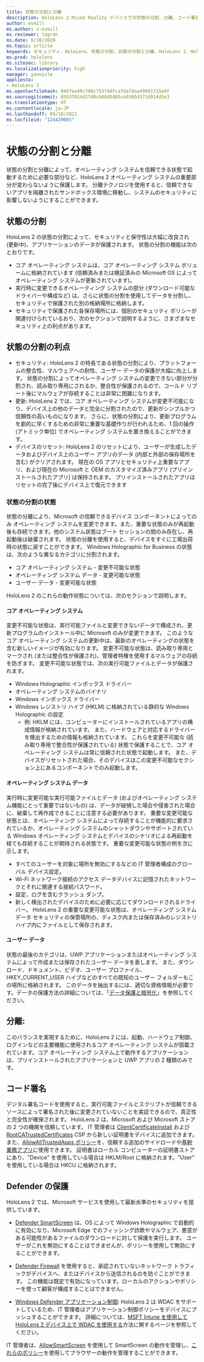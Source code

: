 ```yaml
---
title: 状態の分割と分離
description: HoloLens 2 Mixed Reality デバイスでの状態の分割、分離、コード署名、Defender アプリケーションについて説明します。
author: evmill
ms.author: v-evmill
ms.reviewer: tagran
ms.date: 6/30/2020
ms.topic: article
keywords: セキュリティ、HoloLens、状態の分割、状態の分割と分離、HoloLens 2、HoloLens 2 セキュリティ、セキュリティの概要、セキュリティ アーキテクチャ、アーキテクチャ、HoloLens 2 アーキテクチャ
ms.prod: hololens
ms.sitesec: library
ms.localizationpriority: high
manager: yannisle
appliesto:
- HoloLens 2
ms.openlocfilehash: 0487ea49c706c753f4dfca7da7daa499d1715e9f
ms.sourcegitcommit: 05537014d27d9cb60d5485ce93654371d914d5e3
ms.translationtype: HT
ms.contentlocale: ja-JP
ms.lasthandoff: 09/10/2021
ms.locfileid: "124429001"
---
```

# <a name="state-separation-and-isolation"></a>状態の分割と分離

状態の分割と分離によって、オペレーティング システムを信頼できる状態で起動するために必要な部分など、HoloLens 2 オペレーティング システムの重要部分が変わらないように保護します。 分離テクノロジを使用すると、信頼できないアプリを隔離されたサンドボックス環境に移動し、システムのセキュリティに影響しないようにすることができます。

## <a name="state-separation"></a>状態の分割

HoloLens 2 の状態の分割によって、セキュリティと保守性は大幅に改良され (更新中)、アプリケーションのデータが保護されます。  状態の分割の機能は次のとおりです。
  * コア オペレーティング システムは、コア オペレーティング システム ボリュームに格納されています (信頼済みまたは検証済みの Microsoft OS によってオペレーティング システムが更新されています)。
  * 実行時に変更できるオペレーティング システムの部分 (ダウンロード可能なドライバーや構成など) は、さらに状態の分割を使用してデータを分割し、セキュリティで保護された別の格納場所に格納します。
  * セキュリティで保護された各保存場所には、個別のセキュリティ ポリシーが関連付けられているおり、次のセクションで説明するように、さまざまなセキュリティ上の利点があります。

## <a name="state-separation-benefits"></a>状態の分割の利点

  * セキュリティ: HoloLens 2 の特長である状態の分割により、プラットフォームの整合性、マルウェアへの耐性、ユーザー データの保護が大幅に向上します。 状態の分割によってオペレーティング システムの変更できない部分が分割され、読み取り専用にされるか、整合性が保護されるので、コールド リブート後にマルウェアが存続することは非常に困難になります。 
  * 更新: HoloLens 2 では、コア オペレーティング システムが変更不可能になり、デバイス上の他のデータと完全に分割されたので、更新がシンプルかつ信頼性の高いものになります。  さらに、状態の分割により、更新プログラムを劇的に早くするための非常に重要な基礎作りが行われるため、1 回の操作 (アトミック単位) でオペレーティング システムを置き換えることができます。
  * デバイスのリセット: HoloLens 2 のリセットにより、ユーザーが生成したデータおよびデバイス上のユーザー アプリのデータ (内部と外部の保存場所を含む) がクリアされます。 現在の OS アプリとセキュリティ上重要なアプリ、および現在の Microsoft と OEM のカスタマイズ済みアプリ (プリインストールされたアプリ) は保持されます。 プリインストールされたアプリはリセットの完了後にデバイス上で復元できます

### <a name="state-separation-states"></a>状態の分割の状態

状態の分離により、Microsoft の信頼できるデバイス コンポーネントによってのみ オペレーティング システムを変更できます。また、重要な状態のみが再起動後も存続できます。他のシステム状態はブート セッションの間のみ存在し、再起動後は破棄されます。 状態の分離を使用すると、デバイスをすぐに工場出荷時の状態に戻すことができます。 Windows Holographic for Business の状態は、次のような異なるカテゴリに分割されます。
  * コア オペレーティング システム - 変更不可能な状態
  * オペレーティング システム データ - 変更可能な状態 
  * ユーザー データ - 変更可能な状態

HoloLens 2 のこれらの動作状態については、次のセクションで説明します。

#### <a name="core-operating-system"></a>コア オペレーティング システム

変更不可能な状態は、実行可能ファイルと変更できないデータで構成され、更新プログラムのインストール中に Microsoft のみが変更できます。 このようなコア オペレーティング システムの更新中は、最新のオペレーティングの状態を含む新しいイメージが有効になります。
変更不可能な状態は、読み取り専用とマークされ (または整合性が保護され)、管理者特権を使用するマルウェアの存続を防ぎます。 変更不可能な状態では、次の実行可能ファイルとデータが保護されます。
  * Windows Holographic インボックス ドライバー
  * オペレーティング システムのバイナリ
  * Windows インボックス ドライバー
  * Windows レジストリ ハイブ (HKLM) に格納されている静的な Windows Holographic の設定
    * 例: HKLM には、コンピューターにインストールされているアプリの構成情報が格納されています。 また、ハードウェアと対応するドライバーを検出するための情報も格納されています。
これらを変更不可能な (読み取り専用で整合性が保護されている) 状態で保護することで、コア オペレーティング システムは常に信頼された状態で起動します。 また、デバイスがリセットされた場合、そのデバイスはこの変更不可能なセクション上にあるコンポーネントでのみ起動します。 

#### <a name="operating-system-data"></a>オペレーティング システム データ 

実行時に変更可能な実行可能ファイルとデータ (およびオペレーティング システム機能にとって重要ではないもの) は、データが破損した場合や侵害された場合に、破棄して再作成できることに注意する必要があります。 重要な変更可能な状態とは、オペレーティング システムによって存続することが機能的に要求されているか、オペレーティング システムのシャットダウンやサポートされている Windows オペレーティング システムとデバイスのシナリオによる再起動を経ても存続することが期待される状態です。 重要な変更可能な状態の例を次に示します。
  * すべてのユーザーを対象に場所を無効にするなどの IT 管理者構成のグローバル デバイス設定。
  * Wi-Fi ネットワーク接続のアクセス データデバイスに記憶されたネットワークとそれに関連する接続パスワード。
  * 設定、ログを含むクラッシュ ダンプ。
  * 新しく検出されたデバイスのために必要に応じてダウンロードされるドライバー。
HoloLens 2 の重要な変更可能な状態は、オペレーティング システム データ セキュリティの保管場所の、ディスク内または保存済みのレジストリ ハイブ内にファイルとして保存されます。

#### <a name="user-data"></a>ユーザー データ

状態の最後のカテゴリは、UWP アプリケーションまたはオペレーティング システムによって作成または保存されたユーザー データを表します。 また、ダウンロード、ドキュメント、ビデオ、ユーザー プロファイル、HKEY_CURRENT_USER ハイブなどのすべての既知のユーザー フォルダーもこの場所に格納されます。 このデータを抽出するには、適切な資格情報が必要です。データの保護方法の詳細については、「[データ保護と暗号化](security-encryption-data-protection.md)」を参照してください。

##  <a name="isolation"></a>分離:

このバランスを実現するために、HoloLens 2 には、起動、ハードウェア制御、ログインなどの主要機能に使用されるコア オペレーティング システムが搭載されています。コア オペレーティング システム上で動作するアプリケーションは、プリインストールされたアプリケーションと UWP アプリの 2 種類のみです。

## <a name="code-signing"></a>コード署名

デジタル署名コードを使用すると、実行可能ファイルとスクリプトが信頼できるソースによって署名された後に変更されていないことを実証できるので、真正性と完全性が確保されます。 HoloLens 2 は、Microsoft および Microsoft ストアの 2 つの機関を信頼しています。 IT 管理者は [ClientCertificateInstall](/windows/client-management/mdm/clientcertificateinstall-csp) および [RootCATrustedCertificates](/windows/client-management/mdm/rootcacertificates-csp) CSP から新しい証明書をデバイスに追加できます。 また、[AllowAllTrustedApps ポリシー](/windows/client-management/mdm/policy-csp-applicationmanagement#applicationmanagement-allowalltrustedapps)を、信頼する追加のサイドロードや[基幹業務アプリ](/intune/apps/lob-apps-windows)に使用できます。 証明書はローカル コンピューターの証明書ストアにあり、"Device" を使用している場合は HKLM/Root に格納されます。"User" を使用している場合は HKCU に格納されます。

## <a name="defender-protections"></a>Defender の保護
HoloLens 2 では、Microsoft サービスを使用して最新水準のセキュリティを提供しています。

* [Defender SmartScreen](/windows/security/threat-protection/microsoft-defender-smartscreen/microsoft-defender-smartscreen-overview) は、OS によって Windows Holographic で自動的に有効になり、Microsoft Edge でのフィッシング詐欺やマルウェア、悪意がある可能性があるファイルのダウンロードに対して保護を実行します。 ユーザーがこれを無効にすることはできませんが、ポリシーを使用して無効にすることができます。

* [Defender Firewall](/windows/security/threat-protection/windows-firewall/windows-firewall-with-advanced-security) を使用すると、承認されていないネットワーク トラフィックがデバイスへ、またはデバイスから送信されるのを防ぐことができます。 この機能は既定で有効になっています。ローカルのアクションやポリシーを使って顧客が構成することはできません。 

* [Windows Defender アプリケーション制御](/windows/security/threat-protection/windows-defender-application-control/wdac-and-applocker-overview): HoloLens 2 は WDAC をサポートしているため、IT 管理者はアプリケーション制御ポリシーをデバイスにプッシュすることができます。 詳細については、[MSFT Intune を使用して HoloLens 2 デバイス上で WDAC を使用する](/mem/intune/configuration/custom-profile-hololens)方法に関するページを参照してください。 

IT 管理者は、[AllowSmartScreen](/windows/client-management/mdm/policy-csp-browser#browser-allowsmartscreen) を使用して SmartScreen の動作を管理し、[これらのポリシー](/windows/client-management/mdm/policy-csps-supported-by-hololens2)を使用してブラウザーの動作を管理することができます。 

